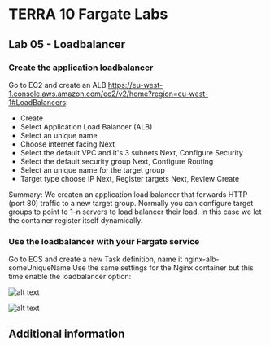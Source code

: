 # TERRA 10 Fargate Labs

## Lab 05 - Loadbalancer

### Create the application loadbalancer
Go to EC2 and create an ALB
https://eu-west-1.console.aws.amazon.com/ec2/v2/home?region=eu-west-1#LoadBalancers:

- Create
- Select Application Load Balancer (ALB)
- Select an unique name
- Choose internet facing
Next
- Select the default VPC and it's 3 subnets
Next, Configure Security
- Select the default security group
Next, Configure Routing
- Select an unique name for the target group
- Target type choose IP
Next, Register targets
Next, Review
Create

Summary:
We createn an application load balancer that forwards HTTP (port 80) traffic to a new target group. Normally you can configure target groups to point to 1-n servers to load balancer their load. In this case we let the container register itself dynamically.


### Use the loadbalancer with your Fargate service
Go to ECS and create a new Task definition, name it nginx-alb-someUniqueName
Use the same settings for the Nginx container but this time enable the loadbalancer option:

![alt text](https://github.com/terra10/codefest_ecsfargate/raw/master/lab05-loadbalancer/lab05-alb.png "ALB")

![alt text](https://github.com/terra10/codefest_ecsfargate/raw/master/lab05-loadbalancer/lab05-container2alb.png "ALB 2")

## Additional information
